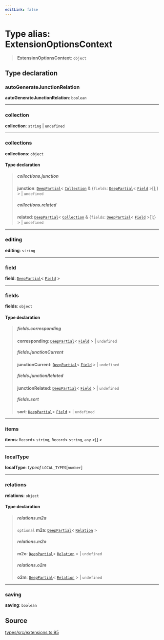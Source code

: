 ```yaml
---
editLink: false
---
```


# Type alias: ExtensionOptionsContext

> **ExtensionOptionsContext**: `object`

## Type declaration

### autoGenerateJunctionRelation

**autoGenerateJunctionRelation**: `boolean`

---

### collection

**collection**: `string` \| `undefined`

---

### collections

**collections**: `object`

#### Type declaration

> ##### collections.junction
>
> **junction**: [`DeepPartial`](type-alias.DeepPartial.md)\< [`Collection`](../interfaces/interface.Collection.md) &
> \{`fields`: [`DeepPartial`](type-alias.DeepPartial.md)\< [`Field`](../interfaces/interface.Field.md) \>[];} \> \|
> `undefined`
>
> ##### collections.related
>
> **related**: [`DeepPartial`](type-alias.DeepPartial.md)\< [`Collection`](../interfaces/interface.Collection.md) &
> \{`fields`: [`DeepPartial`](type-alias.DeepPartial.md)\< [`Field`](../interfaces/interface.Field.md) \>[];} \> \|
> `undefined`

---

### editing

**editing**: `string`

---

### field

**field**: [`DeepPartial`](type-alias.DeepPartial.md)\< [`Field`](../interfaces/interface.Field.md) \>

---

### fields

**fields**: `object`

#### Type declaration

> ##### fields.corresponding
>
> **corresponding**: [`DeepPartial`](type-alias.DeepPartial.md)\< [`Field`](../interfaces/interface.Field.md) \> \|
> `undefined`
>
> ##### fields.junctionCurrent
>
> **junctionCurrent**: [`DeepPartial`](type-alias.DeepPartial.md)\< [`Field`](../interfaces/interface.Field.md) \> \|
> `undefined`
>
> ##### fields.junctionRelated
>
> **junctionRelated**: [`DeepPartial`](type-alias.DeepPartial.md)\< [`Field`](../interfaces/interface.Field.md) \> \|
> `undefined`
>
> ##### fields.sort
>
> **sort**: [`DeepPartial`](type-alias.DeepPartial.md)\< [`Field`](../interfaces/interface.Field.md) \> \| `undefined`

---

### items

**items**: `Record`\< `string`, `Record`\< `string`, `any` \>[] \>

---

### localType

**localType**: _typeof_ `LOCAL_TYPES`[`number`]

---

### relations

**relations**: `object`

#### Type declaration

> ##### relations.m2a
>
> `optional` **m2a**: [`DeepPartial`](type-alias.DeepPartial.md)\< [`Relation`](type-alias.Relation.md) \>
>
> ##### relations.m2o
>
> **m2o**: [`DeepPartial`](type-alias.DeepPartial.md)\< [`Relation`](type-alias.Relation.md) \> \| `undefined`
>
> ##### relations.o2m
>
> **o2m**: [`DeepPartial`](type-alias.DeepPartial.md)\< [`Relation`](type-alias.Relation.md) \> \| `undefined`

---

### saving

**saving**: `boolean`

## Source

[types/src/extensions.ts:95](https://github.com/directus/directus/blob/7789a6c53/packages/types/src/extensions.ts#L95)
